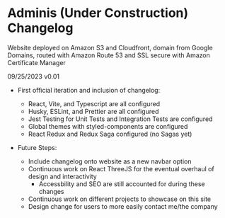 # Adminis (Under Construction) Changelog
Website deployed on Amazon S3 and Cloudfront, domain from Google Domains, routed with Amazon Route 53 and SSL secure with Amazon Certificate Manager

09/25/2023 v0.01
- First official iteration and inclusion of changelog:
   - React, Vite, and Typescript are all configured
   - Husky, ESLint, and Prettier are all configured
   - Jest Testing for Unit Tests and Integration Tests are configured
   - Global themes with styled-components are configured
   - React Redux and Redux Saga configured (no Sagas yet)

- Future Steps:
   - Include changelog onto website as a new navbar option
   - Continuous work on React ThreeJS for the eventual overhaul of design and interactivity
      - Accessbility and SEO are still accounted for during these changes
   - Continuous work on different projects to showcase on this site
   - Design change for users to more easily contact me/the company